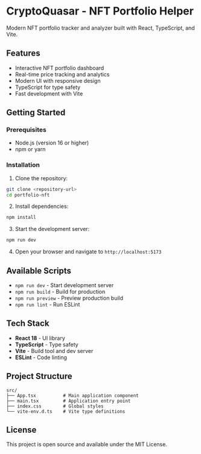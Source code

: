 # CryptoQuasar - NFT Portfolio Helper

Modern NFT portfolio tracker and analyzer built with React, TypeScript, and Vite.

## Features

- Interactive NFT portfolio dashboard
- Real-time price tracking and analytics
- Modern UI with responsive design
- TypeScript for type safety
- Fast development with Vite

## Getting Started

### Prerequisites

- Node.js (version 16 or higher)
- npm or yarn

### Installation

1. Clone the repository:
```bash
git clone <repository-url>
cd portfolio-nft
```

2. Install dependencies:
```bash
npm install
```

3. Start the development server:
```bash
npm run dev
```

4. Open your browser and navigate to `http://localhost:5173`

## Available Scripts

- `npm run dev` - Start development server
- `npm run build` - Build for production
- `npm run preview` - Preview production build
- `npm run lint` - Run ESLint

## Tech Stack

- **React 18** - UI library
- **TypeScript** - Type safety
- **Vite** - Build tool and dev server
- **ESLint** - Code linting

## Project Structure

```
src/
├── App.tsx          # Main application component
├── main.tsx         # Application entry point
├── index.css        # Global styles
└── vite-env.d.ts    # Vite type definitions
```

## License

This project is open source and available under the MIT License.
